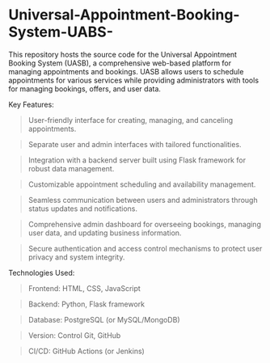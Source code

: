 # Universal-Appointment-Booking-System-UABS-

This repository hosts the source code for the Universal Appointment Booking System (UASB), a comprehensive web-based platform for managing appointments and bookings. UASB allows users to schedule appointments for various services while providing administrators with tools for managing bookings, offers, and user data.

Key Features:
>User-friendly interface for creating, managing, and canceling appointments.

>Separate user and admin interfaces with tailored functionalities.

>Integration with a backend server built using Flask framework for robust data management.

>Customizable appointment scheduling and availability management.

>Seamless communication between users and administrators through status updates and notifications.

>Comprehensive admin dashboard for overseeing bookings, managing user data, and updating business information.

>Secure authentication and access control mechanisms to protect user privacy and system integrity.


Technologies Used:
>Frontend: HTML, CSS, JavaScript

>Backend: Python, Flask framework

>Database: PostgreSQL (or MySQL/MongoDB)

>Version: Control Git, GitHub

>CI/CD: GitHub Actions (or Jenkins)

